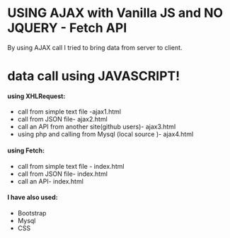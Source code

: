 # USING AJAX with Vanilla JS and NO JQUERY - Fetch API

By using AJAX call I tried to bring data from server to client.

# data call using JAVASCRIPT!

#### using XHLRequest:
  - call from simple text file -ajax1.html
  - call from JSON file- ajax2.html
  - call an API from another site(github users)- ajax3.html
  - using php and calling from Mysql (local source )- ajax4.html
#### using Fetch:
  - call from simple text file - index.html
  - call from JSON file- index.html
  - call an API- index.html

#### I have also used:
 - Bootstrap
 - Mysql
 - CSS
